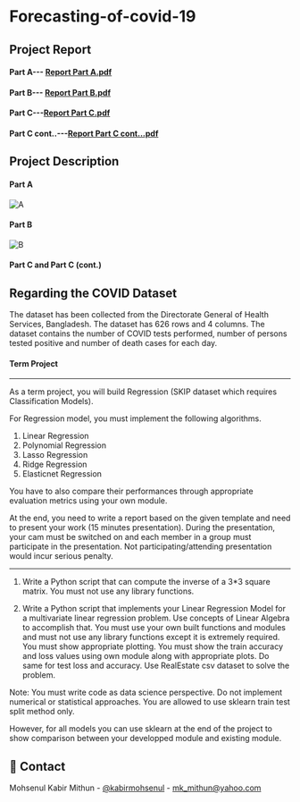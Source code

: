 ﻿# Forecasting-of-covid-19
 
 ## Project Report
 #### Part A--- [Report Part A.pdf](https://github.com/Mi-Thun/Forecasting-of-Covid-19/files/10332001/Report.Part.A.pdf)
 #### Part B--- [Report Part B.pdf](https://github.com/Mi-Thun/Forecasting-of-Covid-19/files/10332002/Report.Part.B.pdf)
 #### Part C---[Report Part C.pdf](https://github.com/Mi-Thun/Forecasting-of-Covid-19/files/10332011/Report.Part.C.pdf)
 #### Part C cont..---[Report Part C cont...pdf](https://github.com/Mi-Thun/Forecasting-of-Covid-19/files/10332006/Report.Part.C.cont.pdf)

 
 ## Project Description
 #### Part A
 ![A](https://user-images.githubusercontent.com/89062109/191284417-0dc61cc9-7c30-40b4-8c0e-4e668d20415c.png)
 
 #### Part B
 ![B](https://user-images.githubusercontent.com/89062109/191284401-6efcb5fc-2ce2-44fb-96d3-2c2e072699ef.png)
 
 #### Part C and Part C (cont.)
 Regarding the COVID Dataset
-----------------------------
The dataset has been collected from the Directorate General of Health Services, Bangladesh.
The dataset has 626 rows and 4 columns.
The dataset contains the number of COVID tests performed, number of persons tested positive 
and number of death cases for each day.

#### Term Project
--------------------------------------------
As a term project, you will build Regression (SKIP dataset which requires Classification Models).

For Regression model, you must implement the following algorithms.
1. Linear Regression
2. Polynomial Regression 
3. Lasso Regression
4. Ridge Regression
5. Elasticnet Regression

You have to also compare their performances through appropriate evaluation metrics using your own module. 
  
At the end, you need to write a report based on the given template and need to present your work (15 minutes presentation). During the presentation, your cam must be switched on and each member in a group must participate in the presentation. Not participating/attending presentation would incur serious penalty.

-------------------------------------------------------
1. Write a Python script that can compute the inverse of a 3*3 square matrix. You must not use any library functions.

2. Write a Python script that implements your Linear Regression Model for a  multivariate linear regression problem. Use concepts of Linear Algebra to accomplish that. You must use your own built functions and modules and must not use any library functions except it is extremely required. You must show appropriate plotting. You must show the train accuracy and loss values using own module along with appropriate plots. Do same for test loss and accuracy. Use RealEstate csv dataset to solve the problem.

Note: You must write code as data science perspective. Do not implement numerical or statistical approaches. You are allowed to use sklearn train test split method only.

However, for all models you can use sklearn at the end of the project to show comparison between your developped module and existing module.

<!-- Contact -->
## :handshake: Contact

Mohsenul Kabir Mithun - [@kabirmohsenul](https://twitter.com/kabirmohsenul) - mk_mithun@yahoo.com
